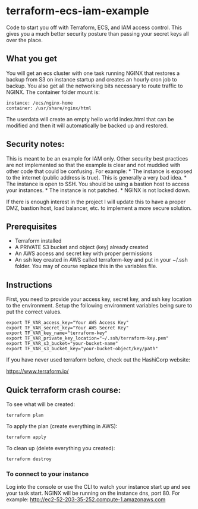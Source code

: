 # terraform-ecs-iam-example
Code to start you off with Terraform, ECS, and IAM access control.  This gives you a much better security posture than passing your secret keys all over the place.

## What you get
You will get an ecs cluster with one task running NGINX that restores a backup from S3 on instance startup and creates an hourly cron job to backup.  You also get all the networking bits necessary to route traffic to NGINX.  The container folder mount is:

```
instance: /ecs/nginx-home
container: /usr/share/nginx/html
```

The userdata will create an empty hello world index.html that can be modified and then it will automatically be backed up and restored.

## Security notes:

This is meant to be an example for IAM only.  Other security best practices are not implemented so that the example is clear and not muddied with other code that could be confusing.  For example:
    * The instance is exposed to the internet (public address is true).  This is generally a very bad idea.
    * The instance is open to SSH.  You should be using a bastion host to access your instances.
    * The instance is not patched.
    * NGINX is not locked down.

If there is enough interest in the project I will update this to have a proper DMZ, bastion host, load balancer, etc. to implement a more secure solution.

## Prerequisites

  * Terraform installed
  * A PRIVATE S3 bucket and object (key) already created
  * An AWS access and secret key with proper permissions
  * An ssh key created in AWS called terraform-key and put in your ~/.ssh folder. You may of course replace this in the variables file.

## Instructions

First, you need to provide your access key, secret key, and ssh key location to the environment.  Setup the following environment variables being sure to put the correct values.

```
export TF_VAR_access_key="Your AWS Access Key"
export TF_VAR_secret_key="Your AWS Secret Key"
export TF_VAR_key_name="terraform-key"
export TF_VAR_private_key_location="~/.ssh/terraform-key.pem"
export TF_VAR_s3_bucket="your-bucket-name"
export TF_VAR_s3_bucket_key="your-bucket-object/key/path"
```

If you have never used terraform before, check out the HashiCorp website:

https://www.terraform.io/

## Quick terraform crash course:  

To see what will be created:

```
terraform plan
```

To apply the plan (create everything in AWS):

```
terraform apply
```

To clean up (delete everything you created):

```
terraform destroy
```

### To connect to your instance

Log into the console or use the CLI to watch your instance start up and see your task start.  NGINX will be running on the instance dns, port 80.  For example: http://ec2-52-203-35-252.compute-1.amazonaws.com
